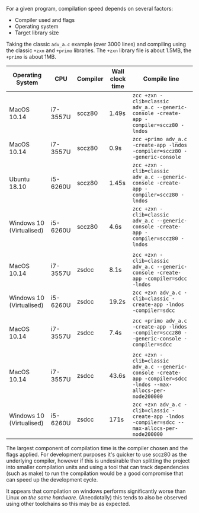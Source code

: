 For a given program, compilation speed depends on several factors:

* Compiler used and flags
* Operating system
* Target library size

Taking the classic `adv_a.c` example (over 3000 lines) and compiling using the classic `+zxn` and `+primo` libraries. The `+zxn` library file is about 1.5MB, the `+primo` is about 1MB.


| Operating System | CPU | Compiler | Wall clock time | Compile line |
|---|---|---|---|---|
| MacOS 10.14 | i7-3557U | sccz80 |  1.49s | `zcc +zxn -clib=classic adv_a.c --generic-console -create-app -compiler=sccz80 -lndos` |
| MacOS 10.14 | i7-3557U | sccz80 |  0.9s | `zcc +primo adv_a.c -create-app -lndos -compiler=sccz80 --generic-console` |
| Ubuntu 18.10 | i5-6260U  | sccz80 |  1.45s | `zcc +zxn -clib=classic adv_a.c --generic-console -create-app -compiler=sccz80 -lndos` |
| Windows 10 (Virtualised) | i5-6260U | sccz80 | 4.6s | `zcc +zxn -clib=classic adv_a.c --generic-console -create-app -compiler=sccz80 -lndos` |
| | | | | |
| MacOS 10.14 | i7-3557U | zsdcc | 8.1s | `zcc +zxn -clib=classic adv_a.c --generic-console -create-app -compiler=sdcc -lndos` |
| Windows 10 (Virtualised) | i5-6260U | zsdcc | 19.2s | `zcc +zxn adv_a.c -clib=classic -create-app -lndos -compiler=sdcc` |
| | | | | |
| MacOS 10.14 | i7-3557U | zsdcc | 7.4s | `zcc +primo adv_a.c -create-app -lndos -compiler=sccz80 --generic-console -compiler=sdcc` |
| | | | | |
| MacOS 10.14 | i7-3557U | zsdcc | 43.6s | `zcc +zxn -clib=classic adv_a.c --generic-console -create-app -compiler=sdcc -lndos --max-allocs-per-node200000` |
| Windows 10 (Virtualised) | i5-6260U | zsdcc | 171s | `zcc +zxn adv_a.c -clib=classic -create-app -lndos -compiler=sdcc --max-allocs-per-node200000` |

The largest component of compilation time is the compiler chosen and the flags applied. For development purposes it's quicker to use sccz80 as the underlying compiler, however if this is undesirable then splitting the project into smaller compilation units and using a tool that can track dependencies (such as make) to run the compilation would be a good compromise that can speed up the development cycle.

It appears that compilation on windows performs significantly worse than Linux *on the same hardware*. (Anecdotally) this tends to also be observed using other toolchains so this may be as expected.


